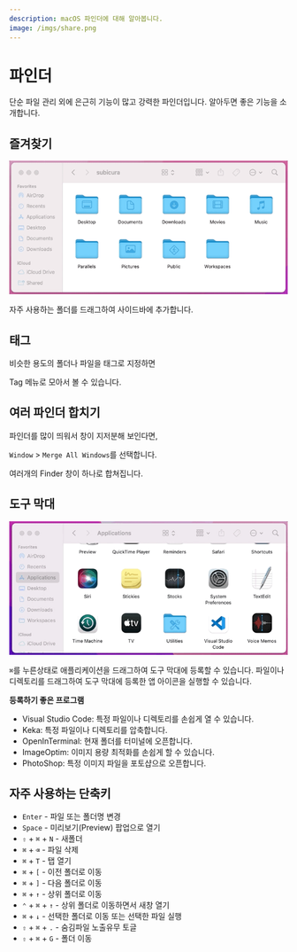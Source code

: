 ```yaml
---
description: macOS 파인더에 대해 알아봅니다.
image: /imgs/share.png
---
```


# 파인더

단순 파일 관리 외에 은근히 기능이 많고 강력한 파인더입니다. 알아두면 좋은 기능을 소개합니다.

## 즐겨찾기

<div class="image-600 no-radius">

![Favorite](./imgs/finder/favorite.gif)

</div>

자주 사용하는 폴더를 드래그하여 사이드바에 추가합니다.

## 태그

<div class="image-250 no-radius">

<custom-image src="/imgs/finder/finder-menu.png" alt="Finder Menu" />

</div>

비슷한 용도의 폴더나 파일을 태그로 지정하면

<div class="image-600 no-radius">

<custom-image src="/imgs/finder/tag.png" alt="Tag" />

</div>

Tag 메뉴로 모아서 볼 수 있습니다.

## 여러 파인더 합치기

파인더를 많이 띄워서 창이 지저분해 보인다면,

<div class="image-600 no-radius">

<custom-image src="/imgs/finder/finders.png" alt="Finders" />

</div>

`Window` > `Merge All Windows`를 선택합니다.

<div class="image-600 no-radius">

<custom-image src="/imgs/finder/merged.png" alt="Finders" />

</div>

여러개의 Finder 창이 하나로 합쳐집니다.

## 도구 막대

<div class="image-600 no-radius">

![Toolbar](./imgs/finder/toolbar.gif)

</div>

`⌘`를 누른상태로 애플리케이션을 드래그하여 도구 막대에 등록할 수 있습니다. 파일이나 디렉토리를 드래그하여 도구 막대에 등록한 앱 아이콘을 실행할 수 있습니다.

**등록하기 좋은 프로그램**

- Visual Studio Code: 특정 파일이나 디렉토리를 손쉽게 열 수 있습니다.
- Keka: 특정 파일이나 디렉토리를 압축합니다.
- OpenInTerminal: 현재 폴더를 터미널에 오픈합니다.
- ImageOptim: 이미지 용량 최적화를 손쉽게 할 수 있습니다.
- PhotoShop: 특정 이미지 파일을 포토샵으로 오픈합니다.

## 자주 사용하는 단축키

- `Enter` - 파일 또는 폴더명 변경
- `Space` - 미리보기(Preview) 팝업으로 열기
- `⇧` + `⌘` + `N` - 새폴더
- `⌘` + `⌫` - 파일 삭제
- `⌘` + `T` - 탭 열기
- `⌘` + `[` - 이전 폴더로 이동
- `⌘` + `]` - 다음 폴더로 이동
- `⌘` + `↑` - 상위 폴더로 이동
- `⌃` + `⌘` + `↑` - 상위 폴더로 이동하면서 새창 열기
- `⌘` + `↓` - 선택한 폴더로 이동 또는 선택한 파일 실행
- `⇧` + `⌘` + `.` - 숨김파일 노출유무 토글
- `⇧` + `⌘` + `G` - 폴더 이동
